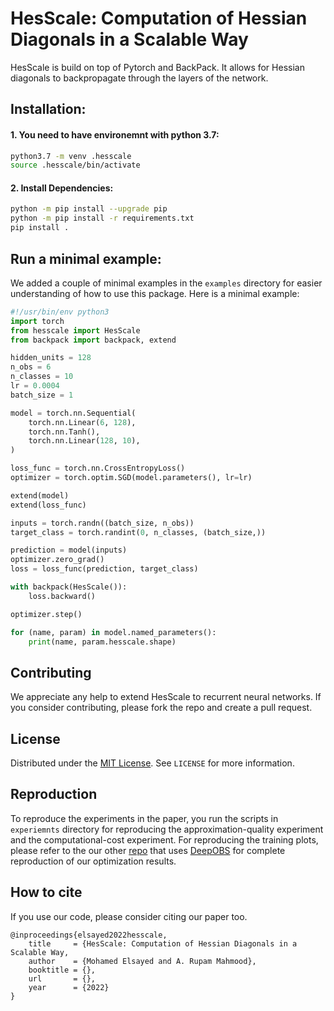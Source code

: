 # HesScale: Computation of Hessian Diagonals in a Scalable Way


HesScale is build on top of Pytorch and BackPack. It allows for Hessian diagonals to backpropagate through the layers of the network.

## Installation:
#### 1. You need to have environemnt with python 3.7:
``` sh
python3.7 -m venv .hesscale
source .hesscale/bin/activate
```
#### 2. Install Dependencies:
```sh
python -m pip install --upgrade pip
python -m pip install -r requirements.txt
pip install .
```

## Run a minimal example:
We added a couple of minimal examples in the `examples` directory for easier understanding of how to use this package. Here is a minimal example:
```python
#!/usr/bin/env python3
import torch
from hesscale import HesScale
from backpack import backpack, extend

hidden_units = 128
n_obs = 6
n_classes = 10
lr = 0.0004
batch_size = 1

model = torch.nn.Sequential(
    torch.nn.Linear(6, 128),
    torch.nn.Tanh(),
    torch.nn.Linear(128, 10),
)

loss_func = torch.nn.CrossEntropyLoss()
optimizer = torch.optim.SGD(model.parameters(), lr=lr)

extend(model)
extend(loss_func)

inputs = torch.randn((batch_size, n_obs))
target_class = torch.randint(0, n_classes, (batch_size,))

prediction = model(inputs)
optimizer.zero_grad()
loss = loss_func(prediction, target_class)

with backpack(HesScale()):
    loss.backward()

optimizer.step()

for (name, param) in model.named_parameters():
    print(name, param.hesscale.shape)
```

## Contributing
We appreciate any help to extend HesScale to recurrent neural networks. If you consider contributing, please fork the repo and create a pull request. 

## License
Distributed under the [MIT License](https://opensource.org/licenses/MIT). See `LICENSE` for more information.

## Reproduction
To reproduce the experiments in the paper, you run the scripts in `experiemnts` directory for reproducing the approximation-quality experiment and the computational-cost experiment. For reproducing the training plots, please refer to the our other [repo](https://github.com/mohmdelsayed/HesScale-Comparisons) that uses [DeepOBS](https://github.com/fsschneider/DeepOBS) for complete reproduction of our optimization results.

## How to cite
If you use our code, please consider citing our paper too.
```
@inproceedings{elsayed2022hesscale,
    title     = {HesScale: Computation of Hessian Diagonals in a Scalable Way,
    author    = {Mohamed Elsayed and A. Rupam Mahmood},
    booktitle = {},
    url       = {},
    year      = {2022}
}
```
